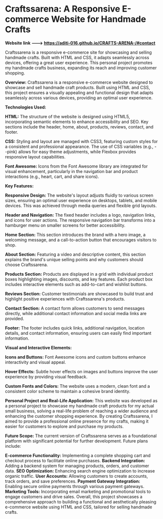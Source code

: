 # Craftssarena: A Responsive E-commerce Website for Handmade Crafts
**Website link ---> https://aditi-016.github.io/CRAFTS-ARENA-/#contact**

Craftssarena is a responsive e-commerce site for showcasing and selling handmade crafts. Built with HTML and CSS, it adapts seamlessly across devices, offering a great user experience. This personal project promotes my handmade crafts business, expanding its reach and improving customer shopping.

**Overview:**
Craftssarena is a responsive e-commerce website designed to showcase and sell handmade craft products. Built using HTML and CSS, this project ensures a visually appealing and functional design that adapts seamlessly across various devices, providing an optimal user experience.

**Technologies Used:**

**HTML:** The structure of the website is designed using HTML5, incorporating semantic elements to enhance accessibility and SEO. Key sections include the header, home, about, products, reviews, contact, and footer.

**CSS:** Styling and layout are managed with CSS3, featuring custom styles for a consistent and professional appearance. The use of CSS variables (e.g., --pink) allows for easy theme adjustments, while Flexbox provides responsive layout capabilities.

**Font Awesome:** Icons from the Font Awesome library are integrated for visual enhancement, particularly in the navigation bar and product interactions (e.g., heart, cart, and share icons).

**Key Features:**

**Responsive Design:** The website's layout adjusts fluidly to various screen sizes, ensuring an optimal user experience on desktops, tablets, and mobile devices. This was achieved through media queries and flexible grid layouts.

**Header and Navigation:** The fixed header includes a logo, navigation links, and icons for user actions. The responsive navigation bar transforms into a hamburger menu on smaller screens for better accessibility.

**Home Section:** This section introduces the brand with a hero image, a welcoming message, and a call-to-action button that encourages visitors to shop.

**About Section:** Featuring a video and descriptive content, this section explains the brand's unique selling points and why customers should choose Craftssarena.

**Products Section:** Products are displayed in a grid with individual product boxes highlighting images, discounts, and key features. Each product box includes interactive elements such as add-to-cart and wishlist buttons.

**Reviews Section:** Customer testimonials are showcased to build trust and highlight positive experiences with Craftssarena's products.

**Contact Section:** A contact form allows customers to send messages directly, while additional contact information and social media links are provided.

**Footer:** The footer includes quick links, additional navigation, location details, and contact information, ensuring users can easily find important information.

**Visual and Interactive Elements:**

**Icons and Buttons:** Font Awesome icons and custom buttons enhance interactivity and visual appeal.

**Hover Effects:** Subtle hover effects on images and buttons improve the user experience by providing visual feedback.

**Custom Fonts and Colors:** The website uses a modern, clean font and a consistent color scheme to maintain a cohesive brand identity.

**Personal Project and Real-Life Application:**
This website was developed as a personal project to showcase my handmade craft products for my actual small business, solving a real-life problem of reaching a wider audience and enhancing the customer shopping experience. By creating Craftssarena, I aimed to provide a professional online presence for my crafts, making it easier for customers to explore and purchase my products.

**Future Scope:**
The current version of Craftssarena serves as a foundational platform with significant potential for further development. Future plans include:

**E-commerce Functionality:** Implementing a complete shopping cart and checkout process to facilitate online purchases.
**Backend Integration:** Adding a backend system for managing products, orders, and customer data.
**SEO Optimization:** Enhancing search engine optimization to increase organic traffic.
**User Accounts:** Allowing customers to create accounts, track orders, and save preferences.
**Payment Gateway Integration:** Enabling secure online payments through various payment gateways.
**Marketing Tools:** Incorporating email marketing and promotional tools to engage customers and drive sales.
Overall, this project showcases a comprehensive approach to building a functional and aesthetically pleasing e-commerce website using HTML and CSS, tailored for selling handmade crafts.
